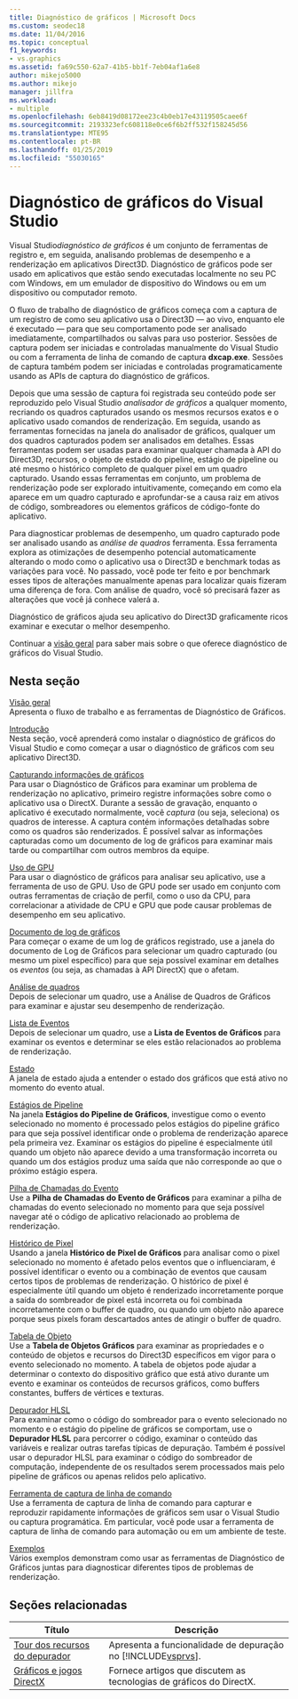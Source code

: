 ```yaml
---
title: Diagnóstico de gráficos | Microsoft Docs
ms.custom: seodec18
ms.date: 11/04/2016
ms.topic: conceptual
f1_keywords:
- vs.graphics
ms.assetid: fa69c550-62a7-41b5-bb1f-7eb04af1a6e8
author: mikejo5000
ms.author: mikejo
manager: jillfra
ms.workload:
- multiple
ms.openlocfilehash: 6eb8419d08172ee23c4b0eb17e43119505caee6f
ms.sourcegitcommit: 2193323efc608118e0ce6f6b2ff532f158245d56
ms.translationtype: MTE95
ms.contentlocale: pt-BR
ms.lasthandoff: 01/25/2019
ms.locfileid: "55030165"
---
```

# <a name="visual-studio-graphics-diagnostics"></a>Diagnóstico de gráficos do Visual Studio
Visual Studio*diagnóstico de gráficos* é um conjunto de ferramentas de registro e, em seguida, analisando problemas de desempenho e a renderização em aplicativos Direct3D. Diagnóstico de gráficos pode ser usado em aplicativos que estão sendo executadas localmente no seu PC com Windows, em um emulador de dispositivo do Windows ou em um dispositivo ou computador remoto.  

 O fluxo de trabalho de diagnóstico de gráficos começa com a captura de um registro de como seu aplicativo usa o Direct3D — ao vivo, enquanto ele é executado — para que seu comportamento pode ser analisado imediatamente, compartilhados ou salvas para uso posterior. Sessões de captura podem ser iniciadas e controladas manualmente do Visual Studio ou com a ferramenta de linha de comando de captura **dxcap.exe**. Sessões de captura também podem ser iniciadas e controladas programaticamente usando as APIs de captura do diagnóstico de gráficos.  

 Depois que uma sessão de captura foi registrada seu conteúdo pode ser reproduzido pelo Visual Studio *analisador de gráficos* a qualquer momento, recriando os quadros capturados usando os mesmos recursos exatos e o aplicativo usado comandos de renderização. Em seguida, usando as ferramentas fornecidas na janela do analisador de gráficos, qualquer um dos quadros capturados podem ser analisados em detalhes. Essas ferramentas podem ser usadas para examinar qualquer chamada à API do Direct3D, recursos, o objeto de estado do pipeline, estágio de pipeline ou até mesmo o histórico completo de qualquer pixel em um quadro capturado. Usando essas ferramentas em conjunto, um problema de renderização pode ser explorado intuitivamente, começando em como ela aparece em um quadro capturado e aprofundar-se a causa raiz em ativos de código, sombreadores ou elementos gráficos de código-fonte do aplicativo.  

 Para diagnosticar problemas de desempenho, um quadro capturado pode ser analisado usando as *análise de quadros* ferramenta. Essa ferramenta explora as otimizações de desempenho potencial automaticamente alterando o modo como o aplicativo usa o Direct3D e benchmark todas as variações para você. No passado, você pode ter feito e por benchmark esses tipos de alterações manualmente apenas para localizar quais fizeram uma diferença de fora. Com análise de quadro, você só precisará fazer as alterações que você já conhece valerá a.  

 Diagnóstico de gráficos ajuda seu aplicativo do Direct3D graficamente ricos examinar e executar o melhor desempenho.  

 Continuar a [visão geral](overview-of-visual-studio-graphics-diagnostics.md) para saber mais sobre o que oferece diagnóstico de gráficos do Visual Studio.  

## <a name="in-this-section"></a>Nesta seção  
 [Visão geral](overview-of-visual-studio-graphics-diagnostics.md)  
 Apresenta o fluxo de trabalho e as ferramentas de Diagnóstico de Gráficos.  

 [Introdução](getting-started-with-visual-studio-graphics-diagnostics.md)  
 Nesta seção, você aprenderá como instalar o diagnóstico de gráficos do Visual Studio e como começar a usar o diagnóstico de gráficos com seu aplicativo Direct3D.  

 [Capturando informações de gráficos](capturing-graphics-information.md)  
 Para usar o Diagnóstico de Gráficos para examinar um problema de renderização no aplicativo, primeiro registre informações sobre como o aplicativo usa o DirectX. Durante a sessão de gravação, enquanto o aplicativo é executado normalmente, você *captura* (ou seja, seleciona) os quadros de interesse. A captura contém informações detalhadas sobre como os quadros são renderizados. É possível salvar as informações capturadas como um documento de log de gráficos para examinar mais tarde ou compartilhar com outros membros da equipe.  

 [Uso de GPU](gpu-usage.md)  
 Para usar o diagnóstico de gráficos para analisar seu aplicativo, use a ferramenta de uso de GPU. Uso de GPU pode ser usado em conjunto com outras ferramentas de criação de perfil, como o uso da CPU, para correlacionar a atividade de CPU e GPU que pode causar problemas de desempenho em seu aplicativo.  

 [Documento de log de gráficos](graphics-log-document.md)  
 Para começar o exame de um log de gráficos registrado, use a janela do documento de Log de Gráficos para selecionar um quadro capturado (ou mesmo um pixel específico) para que seja possível examinar em detalhes os *eventos* (ou seja, as chamadas à API DirectX) que o afetam.  

 [Análise de quadros](graphics-frame-analysis.md)  
 Depois de selecionar um quadro, use a Análise de Quadros de Gráficos para examinar e ajustar seu desempenho de renderização.  

 [Lista de Eventos](graphics-event-list.md)  
 Depois de selecionar um quadro, use a **Lista de Eventos de Gráficos** para examinar os eventos e determinar se eles estão relacionados ao problema de renderização.  

 [Estado](graphics-state.md)  
 A janela de estado ajuda a entender o estado dos gráficos que está ativo no momento do evento atual.  

 [Estágios de Pipeline](graphics-pipeline-stages.md)  
 Na janela **Estágios do Pipeline de Gráficos**, investigue como o evento selecionado no momento é processado pelos estágios do pipeline gráfico para que seja possível identificar onde o problema de renderização aparece pela primeira vez. Examinar os estágios do pipeline é especialmente útil quando um objeto não aparece devido a uma transformação incorreta ou quando um dos estágios produz uma saída que não corresponde ao que o próximo estágio espera.  

 [Pilha de Chamadas do Evento](graphics-event-call-stack.md)  
 Use a **Pilha de Chamadas do Evento de Gráficos** para examinar a pilha de chamadas do evento selecionado no momento para que seja possível navegar até o código de aplicativo relacionado ao problema de renderização.  

 [Histórico de Pixel](graphics-pixel-history.md)  
 Usando a janela **Histórico de Pixel de Gráficos** para analisar como o pixel selecionado no momento é afetado pelos eventos que o influenciaram, é possível identificar o evento ou a combinação de eventos que causam certos tipos de problemas de renderização. O histórico de pixel é especialmente útil quando um objeto é renderizado incorretamente porque a saída do sombreador de pixel está incorreta ou foi combinada incorretamente com o buffer de quadro, ou quando um objeto não aparece porque seus pixels foram descartados antes de atingir o buffer de quadro.  

 [Tabela de Objeto](graphics-object-table.md)  
 Use a **Tabela de Objetos Gráficos** para examinar as propriedades e o conteúdo de objetos e recursos do Direct3D específicos em vigor para o evento selecionado no momento. A tabela de objetos pode ajudar a determinar o contexto do dispositivo gráfico que está ativo durante um evento e examinar os conteúdos de recursos gráficos, como buffers constantes, buffers de vértices e texturas.  

 [Depurador HLSL](hlsl-shader-debugger.md)  
 Para examinar como o código do sombreador para o evento selecionado no momento e o estágio do pipeline de gráficos se comportam, use o **Depurador HLSL** para percorrer o código, examinar o conteúdo das variáveis e realizar outras tarefas típicas de depuração. Também é possível usar o depurador HLSL para examinar o código do sombreador de computação, independente de os resultados serem processados mais pelo pipeline de gráficos ou apenas relidos pelo aplicativo.  

 [Ferramenta de captura de linha de comando](command-line-capture-tool.md)  
 Use a ferramenta de captura de linha de comando para capturar e reproduzir rapidamente informações de gráficos sem usar o Visual Studio ou captura programática. Em particular, você pode usar a ferramenta de captura de linha de comando para automação ou em um ambiente de teste.  

 [Exemplos](graphics-diagnostics-examples.md)  
 Vários exemplos demonstram como usar as ferramentas de Diagnóstico de Gráficos juntas para diagnosticar diferentes tipos de problemas de renderização.  

## <a name="related-sections"></a>Seções relacionadas  

| Título | Descrição |
| - | - |
| [Tour dos recursos do depurador](/visualstudio/debugger/debugger-feature-tour) | Apresenta a funcionalidade de depuração no [!INCLUDE[vsprvs](../../code-quality/includes/vsprvs_md.md)]. |
| [Gráficos e jogos DirectX](http://go.microsoft.com/fwlink/?LinkId=256498) | Fornece artigos que discutem as tecnologias de gráficos do DirectX. |
